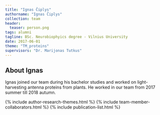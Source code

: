 ```yaml
---
title: "Ignas Čiplys"
authorname: "Ignas Čiplys"
collection: team
header:
  teaser: person.png
tags: alumni
tagline: BSc. Neurobiophyics degree - Vilnius University
date: 2017-06-01
theme: "TM_proteins"
supervisors: "Dr. Marijonas Tutkus"
---
```


<h2>About Ignas</h2>
Ignas joined our team during his bachelor studies and worked on light-harvesting antenna proteins from plants. He worked in our team from 2017 summer till 2018 autumn.


{% include author-research-themes.html %}
{% include team-member-collaborators.html %}
{% include publication-list.html %}
